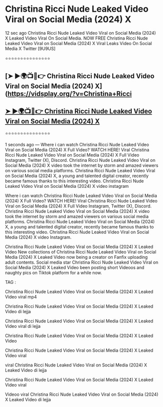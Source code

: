 ﻿# Christina Ricci Nude Leaked Video Viral on Social Media (2024) X



12 sec ago Christina Ricci Nude Leaked Video Viral on Social Media (2024) X Leaked Video Viral On Social Media. NOW FREE Christina Ricci Nude Leaked Video Viral on Social Media (2024) X Viral Leaks Video On Social Media X Twitter [9U9US]

⭐⭐⭐⭐⭐⭐⭐⭐⭐⭐⭐⭐⭐⭐⭐

## [➤ ►🌍📺📱👉 Christina Ricci Nude Leaked Video Viral on Social Media (2024) X](https://vidsplay.org/?v=Christina+Ricci

## [➤ ►🌍📺📱👉 Christina Ricci Nude Leaked Video Viral on Social Media (2024) X](https://vidsplay.org/?v=Christina+Ricci)


⭐⭐⭐⭐⭐⭐⭐⭐⭐⭐⭐⭐⭐⭐⭐



1 seconds ago — Where i can watch Christina Ricci Nude Leaked Video Viral on Social Media (2024) X Full Video? WATCH HERE! Viral Christina Ricci Nude Leaked Video Viral on Social Media (2024) X Full Video Instagram, Twitter (X), Discord. Christina Ricci Nude Leaked Video Viral on Social Media (2024) X video took the internet by storm and amazed viewers on various social media platforms. Christina Ricci Nude Leaked Video Viral on Social Media (2024) X, a young and talented digital creator, recently became famous thanks to this interesting video. Christina Ricci Nude Leaked Video Viral on Social Media (2024) X video instagram

Where i can watch Christina Ricci Nude Leaked Video Viral on Social Media (2024) X Full Video? WATCH HERE! Viral Christina Ricci Nude Leaked Video Viral on Social Media (2024) X Full Video Instagram, Twitter (X), Discord. Christina Ricci Nude Leaked Video Viral on Social Media (2024) X video took the internet by storm and amazed viewers on various social media platforms. Christina Ricci Nude Leaked Video Viral on Social Media (2024) X, a young and talented digital creator, recently became famous thanks to this interesting video. Christina Ricci Nude Leaked Video Viral on Social Media (2024) X video Instagram.

Christina Ricci Nude Leaked Video Viral on Social Media (2024) X Leaked Video New collections of Christina Ricci Nude Leaked Video Viral on Social Media (2024) X Leaked Video now being a creator on Fanfix uploading adult contents. Social media star Christina Ricci Nude Leaked Video Viral on Social Media (2024) X Leaked Video been posting short Videoos and naughty pics on Tiktok platform for a while now.

TAG :

 

Christina Ricci Nude Leaked Video Viral on Social Media (2024) X Leaked Video viral mp4

 

Christina Ricci Nude Leaked Video Viral on Social Media (2024) X Leaked Video di lejja

 

Christina Ricci Nude Leaked Video Viral on Social Media (2024) X Leaked Video viral di lejja

 

Christina Ricci Nude Leaked Video Viral on Social Media (2024) X Leaked Video

 

Christina Ricci Nude Leaked Video Viral on Social Media (2024) X Leaked Video viral

 

viral Christina Ricci Nude Leaked Video Viral on Social Media (2024) X Leaked Video di lejja

 

Christina Ricci Nude Leaked Video Viral on Social Media (2024) X Leaked Video viral

 

Videoo viral Christina Ricci Nude Leaked Video Viral on Social Media (2024) X Leaked Video di lejja
